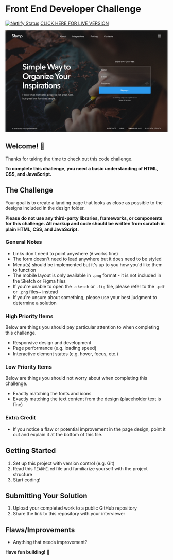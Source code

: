 # Front End Developer Challenge

[![Netlify Status](https://api.netlify.com/api/v1/badges/c2ff6c1c-71a8-4362-bfe0-9ffb99400eb7/deploy-status)](https://app.netlify.com/sites/determined-dubinsky-7070bb/deploys)
[CLICK HERE FOR LIVE VERSION](https://determined-dubinsky-7070bb.netlify.app)

![Desktop Preview](./design/desktop.png)

## Welcome! 👋

Thanks for taking the time to check out this code challenge.

**To complete this challenge, you need a basic understanding of HTML, CSS, and JavaScript.**

## The Challenge

Your goal is to create a landing page that looks as close as possible to the designs included in the design folder.

**Please do not use any third-party libraries, frameworks, or components for this challenge. All markup and code should be written from scratch in plain HTML, CSS, and JavaScript.**

### General Notes

- Links don't need to point anywhere (`#` works fine)
- The form doesn't need to lead anywhere but it does need to be styled
- Menu(s) should be implemented but it's up to you how you'd like them to function
- The mobile layout is only available in `.png` format - it is not included in the Sketch or Figma files
- If you're unable to open the `.sketch` or `.fig` file, please refer to the `.pdf` or `.png` files~ instead
- If you're unsure about something, please use your best judgment to determine a solution

### High Priority Items

Below are things you should pay particular attention to when completing this challenge.

- Responsive design and development
- Page performance (e.g. loading speed)
- Interactive element states (e.g. hover, focus, etc.)

### Low Priority Items

Below are things you should not worry about when completing this challenge.

- Exactly matching the fonts and icons
- Exactly matching the text content from the design (placeholder text is fine)

### Extra Credit

- If you notice a flaw or potential improvement in the page design, point it out and explain it at the bottom of this file.

## Getting Started

1. Set up this project with version control (e.g. Git)
2. Read this `README.md` file and familiarize yourself with the project structure
3. Start coding!

## Submitting Your Solution

1. Upload your completed work to a public GitHub repository
2. Share the link to this repository with your interviewer

## Flaws/Improvements

- Anything that needs improvement?

**Have fun building!** 🚀
